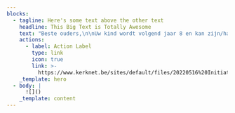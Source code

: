 ```yaml
---
blocks:
  - tagline: Here's some text above the other text
    headline: This Big Text is Totally Awesome
    text: "Beste ouders,\n\nUw kind wordt volgend jaar 8 en kan zijn/haar Eerste Communie vieren.\n\nDe voorbereiding op de Eerste Communie is geen schoolactiviteit, maar een gebeuren binnen een dragende geloofsgemeenschap. U kan uw kind dus best inschrijven in de geloofs-gemeenschap waar u woont of waar u deelneemt aan vieringen en/of activiteiten.\n\nUw kind inschrijven betekent dat u zich betrokken voelt bij het gebeuren en de voorbereiding op de Eerste Communie van nabij wil volgen.\_\n\nIn onze geloofsgemeenschap\_verzorgen de ouders, in samenspraak met een verantwoordelijke, deze voorbereiding. De ouderavond waarop de ouders worden uitgenodigd\_vindt plaats in september in de parochiezaal naast de kerk, u ontvangt de concrete datum na inschrijving.\n\nOmwille van organisatorische redenen verwachten wij uw aanvraagformulier voor de Eerste Communie ten laatste op 15 augustus.\n"
    actions:
      - label: Action Label
        type: link
        icon: true
        link: >-
          https://www.kerknet.be/sites/default/files/20220516%20Initiatiesacramenten%20bijgewerkt%20formulier.pdf
    _template: hero
  - body: |
      ![]()
    _template: content
---
```



